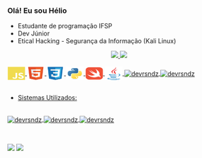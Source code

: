 ### Olá! Eu sou Hélio


- Estudante de programação IFSP
- Dev Júnior
- Etical Hacking - Segurança da Informação (Kali Linux)
<div align="center">
  <a href="https://github.com/devrsndz">
  <img height="140em" src="https://github-readme-stats.vercel.app/api?username=devrsndz&show_icons=true&theme=cobalt&include_all_commits=true&count_private=true"/>
  <img height="140em" src="https://github-readme-stats.vercel.app/api/top-langs/?username=devrsndz&layout=compact&langs_count=7&theme=cobalt"/>
</div>
 
<div style="display: inline_block"><br>
  <img align="center" alt="devrsndz" height="30" width="40" src="https://raw.githubusercontent.com/devicons/devicon/master/icons/javascript/javascript-plain.svg">
  <img align="center" alt="devrsndz" height="30" width="40" src="https://raw.githubusercontent.com/devicons/devicon/master/icons/html5/html5-original.svg">
  <img align="center" alt="devrsndz" height="30" width="40" src="https://raw.githubusercontent.com/devicons/devicon/master/icons/css3/css3-original.svg">
  <img align="center" alt="devrsndz" height="30" width="40" src="https://raw.githubusercontent.com/devicons/devicon/master/icons/python/python-original.svg">
  <img align="center" alt="devrsndz" height="30" width="40" src="https://raw.githubusercontent.com/devicons/devicon/master/icons/swift/swift-original.svg">
   <img align="center" alt="devrsndz" height="30" width="40" src="https://raw.githubusercontent.com/devicons/devicon/master/icons/java/java-original.svg">
   <img align="center" alt="devrsndz" height="30" width="40" src="https://cdn.jsdelivr.net/gh/devicons/devicon@latest/icons/php/php-original.svg" />
   <img align="center" alt="devrsndz" height="30" width="40" src="https://cdn.jsdelivr.net/gh/devicons/devicon@latest/icons/androidstudio/androidstudio-original.svg">
   <br>
   <br>

   - Sistemas Utilizados:
   <br>
    <img align="center" alt="devrsndz" height="30" width="40" src="https://cdn.jsdelivr.net/gh/devicons/devicon@latest/icons/linux/linux-original.svg" />
    <img align="center" alt="devrsndz" height="30" width="40" src="https://upload.wikimedia.org/wikipedia/commons/thumb/2/2b/Kali-dragon-icon.svg/768px-Kali-dragon-icon.svg.png?20211125065834" />
    <img align="center" alt="devrsndz" height="30" width="40" src="https://cdn.jsdelivr.net/gh/devicons/devicon@latest/icons/windows11/windows11-original.svg" />

  </div>
  



  
##

<div> 
<br>
  <a href="https://instagram.com/heliorz" target="_blank"><img src="https://img.shields.io/badge/-Instagram-%23E4405F?style=for-the-badge&logo=instagram&logoColor=white" target="_blank"></a>
<a href = "https://devhrsnd@gmail.com"><img src="https://img.shields.io/badge/-Gmail-%23333?style=for-the-badge&logo=gmail&logoColor=white" target="_blank"></a>
   
  
</div>
